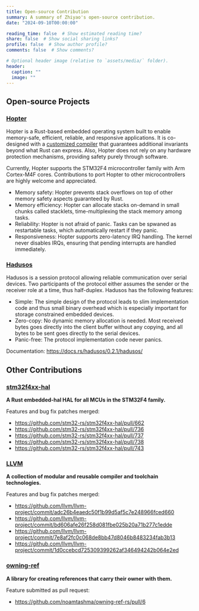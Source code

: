 ```yaml
---
title: Open-source Contribution
summary: A summary of Zhiyao's open-source contribution.
date: "2024-09-10T00:00:00"

reading_time: false  # Show estimated reading time?
share: false  # Show social sharing links?
profile: false  # Show author profile?
comments: false  # Show comments?

# Optional header image (relative to `assets/media/` folder).
header:
  caption: ""
  image: ""
---
```


## Open-source Projects

### [Hopter](https://github.com/hopter-project/hopter)

Hopter is a Rust-based embedded operating system built to enable memory-safe, efficient, reliable, and responsive applications. It is co-designed with a [customized compiler](https://github.com/hopter-project/hopter-compiler-toolchain) that guarantees additional invariants beyond what Rust can express. Also, Hopter does not rely on any hardware protection mechanisms, providing safety purely through software.

Currently, Hopter supports the STM32F4 microcontroller family with Arm Cortex-M4F cores. Contributions to port Hopter to other microcontrollers are highly welcome and appreciated.

- Memory safety: Hopter prevents stack overflows on top of other memory safety aspects guaranteed by Rust.
- Memory efficiency: Hopter can allocate stacks on-demand in small chunks called stacklets, time-multiplexing the stack memory among tasks.
- Reliability: Hopter is not afraid of panic. Tasks can be spwaned as restartable tasks, which automatically restart if they panic.
- Responsiveness: Hopter supports zero-latency IRQ handling. The kernel never disables IRQs, ensuring that pending interrupts are handled immediately.

### [Hadusos](https://github.com/ZhiyaoMa98/hadusos-protocol)

Hadusos is a session protocol allowing reliable communication over serial devices. Two participants of the protocol either assumes the sender or the receiver role at a time, thus half-duplex. Hadusos has the following features:

- Simple: The simple design of the protocol leads to slim implementation code and thus small binary overhead which is especially important for storage constrained embedded devices.
- Zero-copy: No dynamic memory allocation is needed. Most received bytes goes directly into the client buffer without any copying, and all bytes to be sent goes directly to the serial devices.
- Panic-free: The protocol implementation code never panics.

Documentation: https://docs.rs/hadusos/0.2.1/hadusos/

## Other Contributions

### [stm32f4xx-hal](https://github.com/stm32-rs/stm32f4xx-hal)

**A Rust embedded-hal HAL for all MCUs in the STM32F4 family.**

Features and bug fix patches merged:
- https://github.com/stm32-rs/stm32f4xx-hal/pull/662
- https://github.com/stm32-rs/stm32f4xx-hal/pull/736
- https://github.com/stm32-rs/stm32f4xx-hal/pull/737
- https://github.com/stm32-rs/stm32f4xx-hal/pull/738
- https://github.com/stm32-rs/stm32f4xx-hal/pull/743


### [LLVM](https://github.com/llvm/llvm-project)

**A collection of modular and reusable compiler and toolchain technologies.**

Features and bug fix patches merged:
- https://github.com/llvm/llvm-project/commit/adc26b4eaedc50f1b99d5af5c7e248966fced660
- https://github.com/llvm/llvm-project/commit/bd606afe26f258d081fbe025b20a71b277c1edde
- https://github.com/llvm/llvm-project/commit/7e8af2fc0c068de8bb47d8046b8483234fab3b13
- https://github.com/llvm/llvm-project/commit/1d0ccebcd725309399262af346494242b064e2ed


### [owning-ref](https://github.com/noamtashma/owning-ref-rs)

**A library for creating references that carry their owner with them.**

Feature submitted as pull request:
- https://github.com/noamtashma/owning-ref-rs/pull/6
